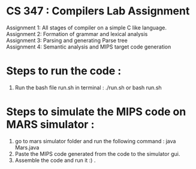 # CS 347 : Compilers Lab Assignment  

Assignment 1: All stages of compiler on a simple C like language.  
Assignment 2: Formation of grammar and lexical analysis  
Assignment 3: Parsing and generating Parse tree  
Assignment 4: Semantic analysis and MIPS target code generation

# Steps to run the code :

1. Run the bash file run.sh in terminal : 
        ./run.sh or bash run.sh
    
# Steps to simulate the MIPS code on MARS simulator :

1. go to mars simulator folder and run the following command : 
        java Mars.java
2. Paste the MIPS code generated from the code to the simulator gui.
3. Assemble the code and run it :) .
